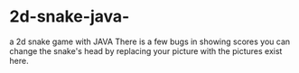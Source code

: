 # 2d-snake-java-
a 2d snake game with JAVA
There is a few bugs in showing scores
you can change the snake's head by replacing your picture with the pictures exist here.

